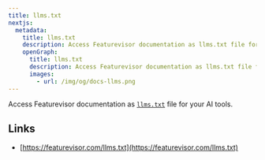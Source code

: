 ```yaml
---
title: llms.txt
nextjs:
  metadata:
    title: llms.txt
    description: Access Featurevisor documentation as llms.txt file for your AI tools
    openGraph:
      title: llms.txt
      description: Access Featurevisor documentation as llms.txt file for your AI tools
      images:
        - url: /img/og/docs-llms.png
---
```


Access Featurevisor documentation as [`llms.txt`](https://featurevisor.com/llms.txt) file for your AI tools.

## Links

- [https://featurevisor.com/llms.txt](https://featurevisor.com/llms.txt)
